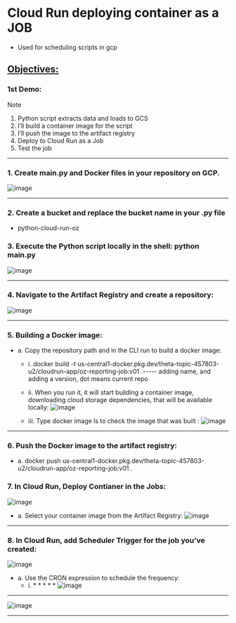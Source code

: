 # Cloud Run deploying container as a JOB
-	Used for scheduling scripts in gcp 

 ##  <ins>Objectives: </ins>
### **1st Demo:**

> [!NOTE]
> 1.	Python script extracts data and loads to GCS 
> 2.	I’ll build a container image for the script 
> 3.	I’ll push the image to the artifact registry 
> 4.	Deploy to Cloud Run as a Job 
> 5.	Test the job


---

### 1.	Create main.py and Docker files in your repository on GCP. 
 ![image](https://github.com/user-attachments/assets/2d160ee7-67d2-4c59-8999-a3318dbef92d)

---

### 2.	Create a bucket and replace the bucket name in your .py file
- python-cloud-run-oz
### 3.	Execute the Python script locally in the shell: python main.py
 ![image](https://github.com/user-attachments/assets/4488cd1a-1e0a-475c-a3e7-06d0dfc2d894)

---

### 4.	Navigate to the Artifact Registry and create a repository: 

 ![image](https://github.com/user-attachments/assets/984295d9-9d05-428c-8757-6a765503bf8a)

---

### 5.	Building a Docker image: 
  - a.	Copy the repository path and in the CLI run to build a docker image: 
    - i. 	docker build -t us-central1-docker.pkg.dev/theta-topic-457803-u2/cloudrun-app/oz-reporting-job:v01 .----- adding name, and adding a version, dot means current repo
    - ii.	When you run it, it will start building a container image, downloading cloud storage dependencies, that will be available locally: 
 ![image](https://github.com/user-attachments/assets/d83c8155-0a19-41db-9c1f-3ad6e9a3da76)

    - iii.	Type docker image ls to check the image that was built : 
 ![image](https://github.com/user-attachments/assets/0732b95f-c3a2-4d16-810a-ed927d308ced)

---

### 6.	Push the Docker image to the artifact registry: 
- a.	docker push us-central1-docker.pkg.dev/theta-topic-457803-u2/cloudrun-app/oz-reporting-job:v01 .
### 7.	In Cloud Run, Deploy Contianer in the Jobs: 
 ![image](https://github.com/user-attachments/assets/bf7f85fa-7ac6-4278-8abb-82f677d95d85)

- a.	Select your container image from the Artifact Registry: 
![image](https://github.com/user-attachments/assets/c371c8cd-ce13-4961-84db-b4383472d882)

---

### 8.	In Cloud Run, add Scheduler Trigger for the job you’ve created: 
 ![image](https://github.com/user-attachments/assets/65051496-5c14-4524-ae5d-64773fb82af5)

- a.	Use the CRON expression to schedule the frequency:
   -   i.	* * * * *
![image](https://github.com/user-attachments/assets/c070f900-44aa-4bac-8400-729cdbd97043)

---

![image](https://github.com/user-attachments/assets/f8c4b183-908e-4ef2-8838-46cf7fd9033f)

---

